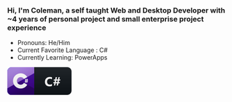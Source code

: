 ### Hi, I'm Coleman, a self taught Web and Desktop Developer with ~4 years of personal project and small enterprise project experience

- Pronouns: He/Him
- Current Favorite Language : C#
- Currently Learning: PowerApps

![csharp](https://raw.githubusercontent.com/MikeCodesDotNET/ColoredBadges/4a38660afb7be89a6032218589b4454a1285c7f8/svg/dev/languages/csharp.svg)
